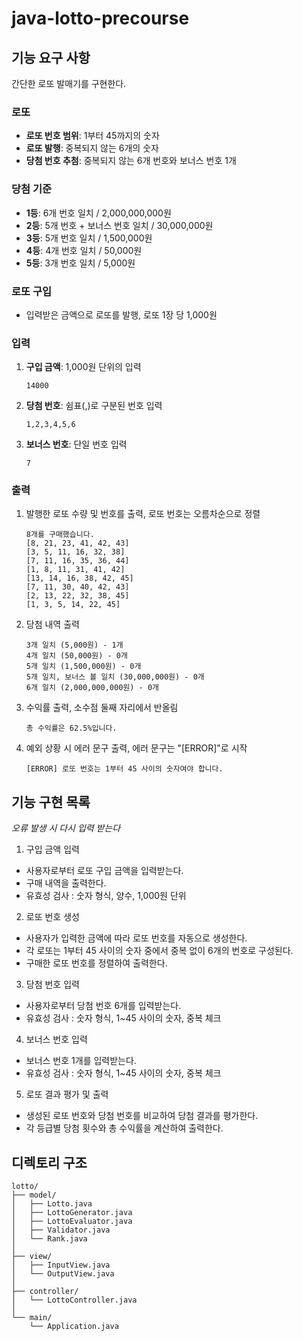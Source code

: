 # java-lotto-precourse

## 기능 요구 사항

간단한 로또 발매기를 구현한다.

### 로또

- **로또 번호 범위**: 1부터 45까지의 숫자
- **로또 발행**: 중복되지 않는 6개의 숫자
- **당첨 번호 추첨**: 중복되지 않는 6개 번호와 보너스 번호 1개

### 당첨 기준

- **1등**: 6개 번호 일치 / 2,000,000,000원
- **2등**: 5개 번호 + 보너스 번호 일치 / 30,000,000원
- **3등**: 5개 번호 일치 / 1,500,000원
- **4등**: 4개 번호 일치 / 50,000원
- **5등**: 3개 번호 일치 / 5,000원

### 로또 구입

- 입력받은 금액으로 로또를 발행, 로또 1장 당 1,000원

### 입력

1. **구입 금액**: 1,000원 단위의 입력

    ```
    14000
    ```

2. **당첨 번호**: 쉼표(,)로 구분된 번호 입력

    ```
    1,2,3,4,5,6
    ```

3. **보너스 번호**: 단일 번호 입력

    ```
    7
    ```

### 출력

1. 발행한 로또 수량 및 번호를 출력, 로또 번호는 오름차순으로 정렬

    ```
    8개를 구매했습니다.
    [8, 21, 23, 41, 42, 43]
    [3, 5, 11, 16, 32, 38]
    [7, 11, 16, 35, 36, 44]
    [1, 8, 11, 31, 41, 42]
    [13, 14, 16, 38, 42, 45]
    [7, 11, 30, 40, 42, 43]
    [2, 13, 22, 32, 38, 45]
    [1, 3, 5, 14, 22, 45]
    ```

2. 당첨 내역 출력

    ```
    3개 일치 (5,000원) - 1개
    4개 일치 (50,000원) - 0개
    5개 일치 (1,500,000원) - 0개
    5개 일치, 보너스 볼 일치 (30,000,000원) - 0개
    6개 일치 (2,000,000,000원) - 0개
    ```

3. 수익률 출력, 소수점 둘째 자리에서 반올림

    ```
    총 수익률은 62.5%입니다.
    ```

4. 예외 상황 시 에러 문구 출력, 에러 문구는 "[ERROR]"로 시작

    ```
    [ERROR] 로또 번호는 1부터 45 사이의 숫자여야 합니다.
    ```

## 기능 구현 목록

*오류 발생 시 다시 입력 받는다*

1. 구입 금액 입력
  - 사용자로부터 로또 구입 금액을 입력받는다.
  - 구매 내역을 출력한다.
  - 유효성 검사 : 숫자 형식, 양수, 1,000원 단위
2. 로또 번호 생성
  - 사용자가 입력한 금액에 따라 로또 번호를 자동으로 생성한다.
  - 각 로또는 1부터 45 사이의 숫자 중에서 중복 없이 6개의 번호로 구성된다.
  - 구매한 로또 번호를 정렬하여 출력한다.
3. 당첨 번호 입력
  - 사용자로부터 당첨 번호 6개를 입력받는다.
  - 유효성 검사 : 숫자 형식, 1~45 사이의 숫자, 중복 체크
4. 보너스 번호 입력
  - 보너스 번호 1개를 입력받는다.
  - 유효성 검사 : 숫자 형식, 1~45 사이의 숫자, 중복 체크
5. 로또 결과 평가 및 출력
  - 생성된 로또 번호와 당첨 번호를 비교하여 당첨 결과를 평가한다.
  - 각 등급별 당첨 횟수와 총 수익률을 계산하여 출력한다.

## 디렉토리 구조

```
lotto/
├── model/
│   ├── Lotto.java
│   ├── LottoGenerator.java
│   ├── LottoEvaluator.java
│   ├── Validator.java
│   └── Rank.java
│
├── view/
│   ├── InputView.java
│   └── OutputView.java
│
├── controller/
│   └── LottoController.java
│
└── main/
    └── Application.java
```
